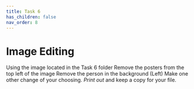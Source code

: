 ```yaml
---
title: Task 6
has_children: false
nav_order: 8
---
```


# Image Editing
Using the image located in the Task 6 folder 
Remove the posters from the top left of the image 
Remove the person in the background (Left) 
Make one other change of your choosing. 
*Print out* and keep a copy for your file. 


